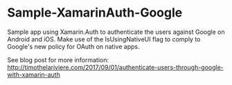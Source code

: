 # Sample-XamarinAuth-Google
Sample app using Xamarin.Auth to authenticate the users against Google on Android and iOS.
Make use of the IsUsingNativeUI flag to comply to Google's new policy for OAuth on native apps.

See blog post for more information: http://timothelariviere.com/2017/09/01/authenticate-users-through-google-with-xamarin-auth